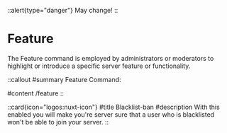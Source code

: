 ::alert{type="danger"}
May change!
::

# Feature

The Feature command is employed by administrators or moderators to highlight or introduce a specific server feature or functionality.

::callout
#summary
Feature Command:

#content
/feature
::

::card{icon="logos:nuxt-icon"}
 #title
 Blacklist-ban
 #description
 With this enabled you will make you're server sure that a user who is blacklisted won't be able to join your server.
::